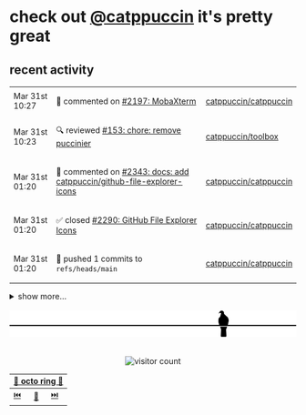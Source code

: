 # check out [@catppuccin](https://github.com/catppuccin) it's pretty great

<!-- SCRIPT:REPLACE:GITHUB -->

## recent activity

<table>
<tbody>
<tr width="600px">
<td><span title='2024-03-31T10:27:30+00:00'>Mar 31st 10:27</span></td>
<td>

💬 commented on [#2197: MobaXterm](https://github.com/catppuccin/catppuccin/issues/2197)

</td>
<td>

[catppuccin/catppuccin](https://github.com/catppuccin/catppuccin)

</td>
</tr>
<tr width="600px">
<td><span title='2024-03-31T10:23:35+00:00'>Mar 31st 10:23</span></td>
<td>

🔍 reviewed [#153: chore: remove puccinier](https://github.com/catppuccin/toolbox/pull/153)

</td>
<td>

[catppuccin/toolbox](https://github.com/catppuccin/toolbox)

</td>
</tr>
<tr width="600px">
<td><span title='2024-03-31T01:20:49+00:00'>Mar 31st 01:20</span></td>
<td>

💬 commented on [#2343: docs: add catppuccin/github-file-explorer-icons](https://github.com/catppuccin/catppuccin/pull/2343)

</td>
<td>

[catppuccin/catppuccin](https://github.com/catppuccin/catppuccin)

</td>
</tr>
<tr width="600px">
<td><span title='2024-03-31T01:20:46+00:00'>Mar 31st 01:20</span></td>
<td>

✅ closed [#2290: GitHub File Explorer Icons](https://github.com/catppuccin/catppuccin/issues/2290)

</td>
<td>

[catppuccin/catppuccin](https://github.com/catppuccin/catppuccin)

</td>
</tr>
<tr width="600px">
<td><span title='2024-03-31T01:20:47+00:00'>Mar 31st 01:20</span></td>
<td>

🚢 pushed 1 commits to `refs/heads/main`

</td>
<td>

[catppuccin/catppuccin](https://github.com/catppuccin/catppuccin)

</td>
</tr>
</tbody>
</table>

<details>
<summary>show more...</summary>
<table>
<tbody>
<tr width="600px">
<td><span title='2024-03-31T01:20:46+00:00'>Mar 31st 01:20</span></td>
<td>

🎉 closed [#2343: docs: add catppuccin/github-file-explorer-icons](https://github.com/catppuccin/catppuccin/pull/2343)

</td>
<td>

[catppuccin/catppuccin](https://github.com/catppuccin/catppuccin)

</td>
</tr>
<tr width="600px">
<td><span title='2024-03-31T01:18:16+00:00'>Mar 31st 01:18</span></td>
<td>

💬 commented on [#2104: Asciinema](https://github.com/catppuccin/catppuccin/issues/2104)

</td>
<td>

[catppuccin/catppuccin](https://github.com/catppuccin/catppuccin)

</td>
</tr>
<tr width="600px">
<td><span title='2024-03-31T01:14:14+00:00'>Mar 31st 01:14</span></td>
<td>

💬 commented on [#2040: Blender](https://github.com/catppuccin/catppuccin/issues/2040)

</td>
<td>

[catppuccin/catppuccin](https://github.com/catppuccin/catppuccin)

</td>
</tr>
<tr width="600px">
<td><span title='2024-03-31T01:14:13+00:00'>Mar 31st 01:14</span></td>
<td>

✅ closed [#2040: Blender](https://github.com/catppuccin/catppuccin/issues/2040)

</td>
<td>

[catppuccin/catppuccin](https://github.com/catppuccin/catppuccin)

</td>
</tr>
<tr width="600px">
<td><span title='2024-03-31T01:12:08+00:00'>Mar 31st 01:12</span></td>
<td>

💬 commented on [#1971: wvkbd](https://github.com/catppuccin/catppuccin/issues/1971)

</td>
<td>

[catppuccin/catppuccin](https://github.com/catppuccin/catppuccin)

</td>
</tr>
<tr width="600px">
<td><span title='2024-03-31T01:04:07+00:00'>Mar 31st 01:04</span></td>
<td>

💬 commented on [#2103: Nix](https://github.com/catppuccin/catppuccin/issues/2103)

</td>
<td>

[catppuccin/catppuccin](https://github.com/catppuccin/catppuccin)

</td>
</tr>
<tr width="600px">
<td><span title='2024-03-31T00:53:25+00:00'>Mar 31st 00:53</span></td>
<td>

💬 commented on [#2170: Gitkraken](https://github.com/catppuccin/catppuccin/issues/2170)

</td>
<td>

[catppuccin/catppuccin](https://github.com/catppuccin/catppuccin)

</td>
</tr>
<tr width="600px">
<td><span title='2024-03-31T00:51:04+00:00'>Mar 31st 00:51</span></td>
<td>

💬 commented on [#2197: MobaXterm](https://github.com/catppuccin/catppuccin/issues/2197)

</td>
<td>

[catppuccin/catppuccin](https://github.com/catppuccin/catppuccin)

</td>
</tr>
<tr width="600px">
<td><span title='2024-03-31T00:43:40+00:00'>Mar 31st 00:43</span></td>
<td>

💬 commented on [#2170: Gitkraken](https://github.com/catppuccin/catppuccin/issues/2170)

</td>
<td>

[catppuccin/catppuccin](https://github.com/catppuccin/catppuccin)

</td>
</tr>
<tr width="600px">
<td><span title='2024-03-31T00:25:39+00:00'>Mar 31st 00:25</span></td>
<td>

💬 commented on [#2092: Lite XL](https://github.com/catppuccin/catppuccin/issues/2092)

</td>
<td>

[catppuccin/catppuccin](https://github.com/catppuccin/catppuccin)

</td>
</tr>
<tr width="600px">
<td><span title='2024-03-31T00:23:29+00:00'>Mar 31st 00:23</span></td>
<td>

💬 commented on [#2028: CotEditor](https://github.com/catppuccin/catppuccin/issues/2028)

</td>
<td>

[catppuccin/catppuccin](https://github.com/catppuccin/catppuccin)

</td>
</tr>
<tr width="600px">
<td><span title='2024-03-31T00:15:36+00:00'>Mar 31st 00:15</span></td>
<td>

💬 commented on [#2177: Chatterino 2](https://github.com/catppuccin/catppuccin/issues/2177)

</td>
<td>

[catppuccin/catppuccin](https://github.com/catppuccin/catppuccin)

</td>
</tr>
<tr width="600px">
<td><span title='2024-03-31T00:12:53+00:00'>Mar 31st 00:12</span></td>
<td>

💬 commented on [#2141: Trilium Notes](https://github.com/catppuccin/catppuccin/issues/2141)

</td>
<td>

[catppuccin/catppuccin](https://github.com/catppuccin/catppuccin)

</td>
</tr>
<tr width="600px">
<td><span title='2024-03-31T00:10:23+00:00'>Mar 31st 00:10</span></td>
<td>

💬 commented on [#2123: Missing a pink-ish color](https://github.com/catppuccin/catppuccin/issues/2123)

</td>
<td>

[catppuccin/catppuccin](https://github.com/catppuccin/catppuccin)

</td>
</tr>
<tr width="600px">
<td><span title='2024-03-31T00:10:23+00:00'>Mar 31st 00:10</span></td>
<td>

✅ closed [#2123: Missing a pink-ish color](https://github.com/catppuccin/catppuccin/issues/2123)

</td>
<td>

[catppuccin/catppuccin](https://github.com/catppuccin/catppuccin)

</td>
</tr>
<tr width="600px">
<td><span title='2024-03-31T00:04:08+00:00'>Mar 31st 00:04</span></td>
<td>

💬 commented on [#2167: SQL Server Management Studio](https://github.com/catppuccin/catppuccin/issues/2167)

</td>
<td>

[catppuccin/catppuccin](https://github.com/catppuccin/catppuccin)

</td>
</tr>
<tr width="600px">
<td><span title='2024-03-30T23:56:54+00:00'>Mar 30th 23:56</span></td>
<td>

💬 commented on [#2104: Asciinema](https://github.com/catppuccin/catppuccin/issues/2104)

</td>
<td>

[catppuccin/catppuccin](https://github.com/catppuccin/catppuccin)

</td>
</tr>
<tr width="600px">
<td><span title='2024-03-30T23:24:46+00:00'>Mar 30th 23:24</span></td>
<td>

💬 commented on [#2003: Squirrel](https://github.com/catppuccin/catppuccin/issues/2003)

</td>
<td>

[catppuccin/catppuccin](https://github.com/catppuccin/catppuccin)

</td>
</tr>
<tr width="600px">
<td><span title='2024-03-30T23:08:03+00:00'>Mar 30th 23:08</span></td>
<td>

💬 commented on [#227: Lavender is too subtly different from Text](https://github.com/catppuccin/catppuccin/issues/227)

</td>
<td>

[catppuccin/catppuccin](https://github.com/catppuccin/catppuccin)

</td>
</tr>
<tr width="600px">
<td><span title='2024-03-30T23:08:02+00:00'>Mar 30th 23:08</span></td>
<td>

✅ closed [#227: Lavender is too subtly different from Text](https://github.com/catppuccin/catppuccin/issues/227)

</td>
<td>

[catppuccin/catppuccin](https://github.com/catppuccin/catppuccin)

</td>
</tr>
<tr width="600px">
<td><span title='2024-03-30T23:01:09+00:00'>Mar 30th 23:01</span></td>
<td>

💬 commented on [#2115: Moosync](https://github.com/catppuccin/catppuccin/issues/2115)

</td>
<td>

[catppuccin/catppuccin](https://github.com/catppuccin/catppuccin)

</td>
</tr>
<tr width="600px">
<td><span title='2024-03-30T22:58:19+00:00'>Mar 30th 22:58</span></td>
<td>

💬 commented on [#1749: ggplot2](https://github.com/catppuccin/catppuccin/issues/1749)

</td>
<td>

[catppuccin/catppuccin](https://github.com/catppuccin/catppuccin)

</td>
</tr>
<tr width="600px">
<td><span title='2024-03-30T22:58:18+00:00'>Mar 30th 22:58</span></td>
<td>

✅ closed [#1749: ggplot2](https://github.com/catppuccin/catppuccin/issues/1749)

</td>
<td>

[catppuccin/catppuccin](https://github.com/catppuccin/catppuccin)

</td>
</tr>
<tr width="600px">
<td><span title='2024-03-30T22:51:06+00:00'>Mar 30th 22:51</span></td>
<td>

💬 commented on [#2019: Archcraft OS](https://github.com/catppuccin/catppuccin/issues/2019)

</td>
<td>

[catppuccin/catppuccin](https://github.com/catppuccin/catppuccin)

</td>
</tr>
<tr width="600px">
<td><span title='2024-03-30T22:50:15+00:00'>Mar 30th 22:50</span></td>
<td>

✅ closed [#2019: Archcraft OS](https://github.com/catppuccin/catppuccin/issues/2019)

</td>
<td>

[catppuccin/catppuccin](https://github.com/catppuccin/catppuccin)

</td>
</tr>
</tbody>
</table>
</details>
<!-- SCRIPT:REPLACE:GITHUB -->

<br>

<div align="center">

<picture>
    <source media="(prefers-color-scheme: light)" srcset="assets/pigeon-light.svg">
    <source media="(prefers-color-scheme: dark)" srcset="assets/pigeon-dark.svg">
    <img alt="pigeon sitting on a wire" src="assets/pigeon-light.svg">
</picture>

<br>
<br>

![visitor count](https://profile-counter.glitch.me/backwardspy/count.svg)

<table>
    <thead>
        <th colspan="3"><a href="https://octo-ring.com">🐙 octo ring 🐙</a></th>
    </thead>
    <tbody>
        <td><a href="https://octo-ring.com/p/backwardspy/prev">⏮️</a></td>
        <td><a href="https://octo-ring.com/p/backwardspy/random">🔀</a></td>
        <td><a href="https://octo-ring.com/p/backwardspy/next">⏭️</a></td>
    </tbody>
</table>

</div>

